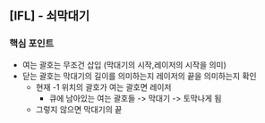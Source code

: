 ## [IFL] - 쇠막대기

### 핵심 포인트
- 여는 괄호는 무조건 삽입 (막대기의 시작,레이저의 시작을 의미)
- 닫는 괄호는 막대기의 길이를 의미하는지 레이저의 끝을 의미하는지 확인 
    - 현재 -1 위치의 괄호가 여는 괄호면 레이저
        - 큐에 남아있는 여는 괄호들 -> 막대기 -> 토막나게 됨
    - 그렇지 않으면 막대기의 끝 